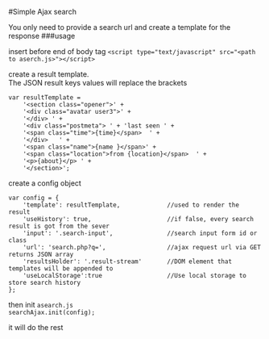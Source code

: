 #Simple Ajax search

You only need to provide a search url and create a template for the response
###usage

insert before end of body tag
`<script type="text/javascript" src="<path to aserch.js>"></script>`


create a result template.<br>
The JSON result keys values will replace the brackets

```
var resultTemplate =
    '<section class="opener">' +
    '<div class="avatar user3">' +
    '</div> ' +
    '<div class="postmeta"> ' + 'last seen ' +
    '<span class="time">{time}</span>  ' +
    '</div>   ' +
    '<span class="name">{name }</span>' +
    '<span class="location">from {location}</span>  ' +
    '<p>{about}</p> ' +
    '</section>';
```

create a config object

```
var config = {
    'template': resultTemplate,             //used to render the result
    'useHistory': true,                     //if false, every search result is got from the sever
    'input': '.search-input',               //search input form id or class
    'url': 'search.php?q=',                 //ajax request url via GET returns JSON array
    'resultsHolder': '.result-stream'       //DOM element that templates will be appended to
    'useLocalStorage':true                  //Use local storage to store search history
};
```


then init `asearch.js` <br> `searchAjax.init(config);`

it will do the rest<br>